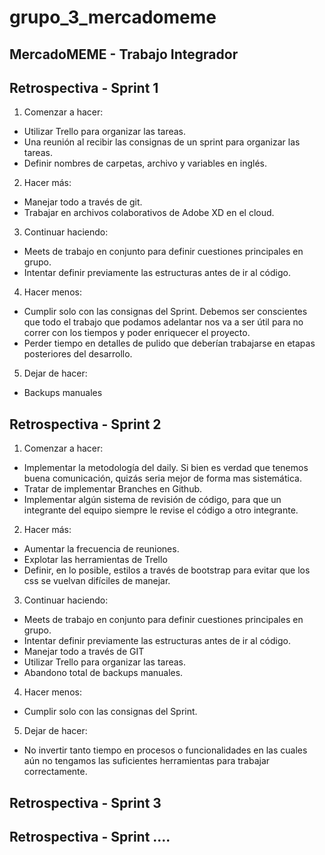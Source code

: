 # grupo_3_mercadomeme

## MercadoMEME - Trabajo Integrador

## Retrospectiva - Sprint 1

1. Comenzar a hacer:
  * Utilizar Trello para organizar las tareas.
  * Una reunión al recibir las consignas de un sprint para organizar las tareas.
  * Definir nombres de carpetas, archivo y variables en inglés.

2. Hacer más:
  * Manejar todo a través de git.
  * Trabajar en archivos colaborativos de Adobe XD en el cloud.

3. Continuar haciendo:
  * Meets de trabajo en conjunto para definir cuestiones principales en grupo.
  * Intentar definir previamente las estructuras antes de ir al código.

4. Hacer menos:
  * Cumplir solo con las consignas del Sprint. Debemos ser conscientes que todo el trabajo que podamos adelantar nos va a ser útil para no correr con los tiempos y poder enriquecer el proyecto.
  * Perder tiempo en detalles de pulido que deberían trabajarse en etapas posteriores del desarrollo.

5. Dejar de hacer:
  * Backups manuales


## Retrospectiva - Sprint 2

1. Comenzar a hacer:
  * Implementar la metodología del daily. Si bien es verdad que tenemos buena comunicación, quizás seria mejor de forma mas sistemática.
  * Tratar de implementar Branches en Github.
  * Implementar algún sistema de revisión de código, para que un integrante del equipo siempre le revise el código a otro integrante.

2. Hacer más:
  * Aumentar la frecuencia de reuniones.
  * Explotar las herramientas de Trello
  * Definir, en lo posible, estilos a través de bootstrap para evitar que los css se vuelvan difíciles de manejar.

3. Continuar haciendo:
  * Meets de trabajo en conjunto para definir cuestiones principales en grupo.
  * Intentar definir previamente las estructuras antes de ir al código.
  * Manejar todo a través de GIT
  * Utilizar Trello para organizar las tareas.
  * Abandono total de backups manuales.

4. Hacer menos:
  * Cumplir solo con las consignas del Sprint. 

5. Dejar de hacer:
  * No invertir tanto tiempo en procesos o funcionalidades en las cuales aún no tengamos las suficientes herramientas para trabajar correctamente.

## Retrospectiva - Sprint 3

## Retrospectiva - Sprint ....


